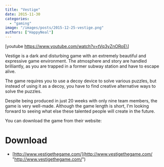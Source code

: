 ```yaml
---
title: "Vestige"
date: 2015-11-30
categories:
  - "gaming"
image: "/images/posts/2015-12-25-vestige.png"
authors: ["HappyNeal"]
---
```


\[youtube https://www.youtube.com/watch?v=tVq3yZnORoE\]

Vestige is a dark and disturbing game with an extremely beautiful and expressive game environment. The atmosphere and story are handled brilliantly, as you are trapped in a former subway station and have to escape alive.

The game requires you to use a decoy device to solve various puzzles, but instead of using it as a decoy, you have to find creative alternative ways to solve the puzzles.

Despite being produced in just 20 weeks with only nine team members, the game is very well-made. Although the game length is short, I'm looking forward to seeing what else these talented people will create in the future.

You can download the game from their website:

# Download

- [http://www.vestigethegame.com/](http://www.vestigethegame.com/ "http://www.vestigethegame.com/")
